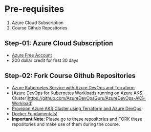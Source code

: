 
# Pre-requisites
1. Azure Cloud Subscription
2. Course Github Repositories

## Step-01: Azure Cloud Subscription
- [Azure Free Account](https://azure.microsoft.com/en-in/free/)
- 200 dollar credit for first 30 days

## Step-02: Fork Course Github Repositories
- [Azure Kubernetes Service with Azure DevOps and Terraform](https://github.com/AzureDevOpsGuru/AzureDevOps.git)
- [Azure DevOps for Kubernetes Workloads running on Azure AKS Cluster]https://github.com/AzureDevOpsGuru/AzureDevOps-AKS-Workload)
- [Provision Azure AKS Cluster using Terraform and Azure DevOps](https://github.com/AzureDevOpsGuru/AzureDevOps-AKS-Terraform-Cluster)
- [Docker Fundamentals](https://github.com/AzureDevOpsGuru/AzureDevOps-Docker))
- **Important Note:** Please go to these repositories and FORK these repositories and make use of them during the course.

